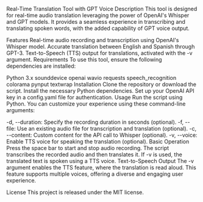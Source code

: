 Real-Time Translation Tool with GPT Voice
Description
This tool is designed for real-time audio translation leveraging the power of OpenAI's Whisper and GPT models. It provides a seamless experience in transcribing and translating spoken words, with the added capability of GPT voice output.

Features
Real-time audio recording and transcription using OpenAI's Whisper model.
Accurate translation between English and Spanish through GPT-3.
Text-to-Speech (TTS) output for translations, activated with the -v argument.
Requirements
To use this tool, ensure the following dependencies are installed:

Python 3.x
sounddevice
openai
wavio
requests
speech_recognition
colorama
pynput
textwrap
Installation
Clone the repository or download the script.
Install the necessary Python dependencies.
Set up your OpenAI API key in a config.yaml file for authentication.
Usage
Run the script using Python. You can customize your experience using these command-line arguments:

-d, --duration: Specify the recording duration in seconds (optional).
-f, --file: Use an existing audio file for transcription and translation (optional).
-c, --content: Custom content for the API call to Whisper (optional).
-v, --voice: Enable TTS voice for speaking the translation (optional).
Basic Operation
Press the space bar to start and stop audio recording.
The script transcribes the recorded audio and then translates it.
If -v is used, the translated text is spoken using a TTS voice.
Text-to-Speech Output
The -v argument enables the TTS feature, where the translation is read aloud. This feature supports multiple voices, offering a diverse and engaging user experience.

License
This project is released under the MIT license.
